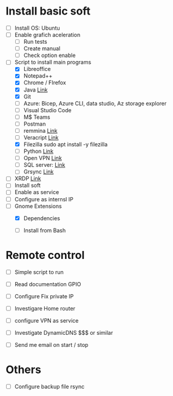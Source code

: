 

# Install basic soft
- [ ] Install OS: Ubuntu
- [ ] Enable grafich aceleration
  - [ ] Run tests
  - [ ] Create manual
  - [ ] Check option enable
- [ ] Script to install main programs
  - [X] Libreoffice
  - [X] Notepad++
  - [X] Chrome / FIrefox
  - [X] Java [Link](https://www.digitalocean.com/community/tutorials/how-to-install-java-with-apt-on-ubuntu-22-04)
  - [X] Git
  - [ ] Azure: Bicep, Azure CLI, data studio, Az storage explorer
  - [ ] Visual Studio Code
  - [ ] M$ Teams
  - [ ] Postman
  - [ ] remmina [Link](https://remmina.org/how-to-install-remmina/#ubuntu)
  - [ ] Veracript [Link](https://itslinuxfoss.com/how-to-install-and-use-veracrypt-on-ubuntu-22-04/?utm_content=cmp-true)
  - [X] Filezilla sudo apt install -y filezilla
  - [ ] Python [Link](https://beebom.com/how-install-python-ubuntu-linux/)
  - [ ] Open VPN [Link](https://openvpn.net/vpn-software-packages/ubuntu/)
  - [ ] SQL server: [Link](https://learn.microsoft.com/en-us/sql/linux/quickstart-install-connect-ubuntu?view=sql-server-ver16)
  - [ ] Grsync  [Link](https://askubuntu.com/questions/514963/is-there-any-gui-application-for-command-rsync)
 - [ ] XRDP [Link](https://tecadmin.net/how-to-install-xrdp-on-ubuntu-22-04/)
  - [ ] Install soft
  - [ ] Enable as service
  - [ ] Configure as internsl IP
- [ ] Gnome Extensions
  - [X] Dependencies
  - [ ] Install from Bash


# Remote control
- [ ] Simple script to run
- [ ] Read documentation GPIO
- [ ] Configure Fix private IP 
- [ ] Investigare Home router
- [ ] configure VPN as service
- [ ] Investigate DynamicDNS $$$ or similar 
- [ ] Send me email on start / stop



# Others
- [ ] Configure backup file rsync

